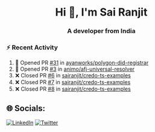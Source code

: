 <h1 align="center">Hi 👋, I'm Sai Ranjit</h1>
<h3 align="center">A developer from India</h3>

### :zap: Recent Activity

<!--START_SECTION:activity-->
1. 💪 Opened PR [#31](https://github.com/ayanworks/polygon-did-registrar/pull/31) in [ayanworks/polygon-did-registrar](https://github.com/ayanworks/polygon-did-registrar)
2. 💪 Opened PR [#3](https://github.com/animo/afj-universal-resolver/pull/3) in [animo/afj-universal-resolver](https://github.com/animo/afj-universal-resolver)
3. ❌ Closed PR [#6](https://github.com/sairanjit/credo-ts-examples/pull/6) in [sairanjit/credo-ts-examples](https://github.com/sairanjit/credo-ts-examples)
4. ❌ Closed PR [#7](https://github.com/sairanjit/credo-ts-examples/pull/7) in [sairanjit/credo-ts-examples](https://github.com/sairanjit/credo-ts-examples)
5. ❌ Closed PR [#8](https://github.com/sairanjit/credo-ts-examples/pull/8) in [sairanjit/credo-ts-examples](https://github.com/sairanjit/credo-ts-examples)
<!--END_SECTION:activity-->

## 🌐 Socials:
[![LinkedIn](https://img.shields.io/badge/LinkedIn-%230077B5.svg?logo=linkedin&logoColor=white)](https://linkedin.com/in/sairanjit) [![Twitter](https://img.shields.io/badge/Twitter-%231DA1F2.svg?logo=Twitter&logoColor=white)](https://twitter.com/sairanjit_) 
